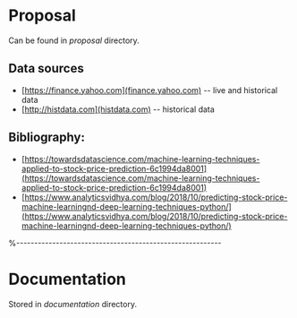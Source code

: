 # Proposal
Can be found in *proposal* directory.

## Data sources
- [https://finance.yahoo.com](finance.yahoo.com) -- live and historical data
- [http://histdata.com](histdata.com) -- historical data

## Bibliography:
- [https://towardsdatascience.com/machine-learning-techniques-applied-to-stock-price-prediction-6c1994da8001](https://towardsdatascience.com/machine-learning-techniques-applied-to-stock-price-prediction-6c1994da8001)
- [https://www.analyticsvidhya.com/blog/2018/10/predicting-stock-price-machine-learningnd-deep-learning-techniques-python/](https://www.analyticsvidhya.com/blog/2018/10/predicting-stock-price-machine-learningnd-deep-learning-techniques-python/)

%---------------------------------------------------------
# Documentation
Stored in *documentation* directory.
